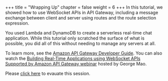 +++
title = "Wrapping Up"
chapter = false
weight = 6
+++
In this tutorial, we showed how to use WebSocket APIs in API Gateway, including a message exchange between client and server using routes and the route selection expression. 

You used Lambda and DynamoDB to create a serverless real-time chat application. While this tutorial only scratched the surface of what is possible, you did all of this without needing to manage any servers at all.

To learn more, see the <a href="https://docs.aws.amazon.com/apigateway/latest/developerguide/welcome.html" target="_blank" rel="noopener">Amazon API Gateway Developer Guide</a>. You can also watch the <a href="https://www.youtube.com/watch?v=3SCdzzD0PdQ" target="_blank" rel="noopener">Building Real-Time Applications using WebSocket APIs Supported by Amazon API Gateway webinar</a> hosted by George Mao.

Please [click here](https://awsloft.istanbul/session-survey/d7c74476f012-9898-25a4-d88f-866c9171) to evauate this session.